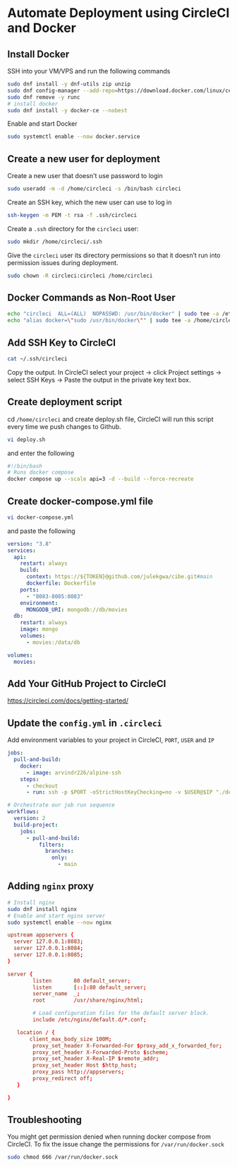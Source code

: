# Automate Deployment using CircleCI and Docker

## Install Docker

SSH into your VM/VPS and run the following commands

```sh
sudo dnf install -y dnf-utils zip unzip
sudo dnf config-manager --add-repo=https://download.docker.com/linux/centos/docker-ce.repo
sudo dnf remove -y runc
# install docker
sudo dnf install -y docker-ce --nobest
```

Enable and start Docker
```sh
sudo systemctl enable --now docker.service
```
## Create a new user for deployment

Create a new user that doesn't use password to login
```sh
sudo useradd -m -d /home/circleci -s /bin/bash circleci
```

Create an SSH key, which the new user can use to log in

```sh
ssh-keygen -m PEM -t rsa -f .ssh/circleci
```
Create a ```.ssh``` directory for the ```circleci``` user:

```sh
sudo mkdir /home/circleci/.ssh
```
Give the ```circleci``` user its directory permissions so that it doesn’t run into permission issues during deployment.

```sh
sudo chown -R circleci:circleci /home/circleci
```

## Docker Commands as Non-Root User
```sh
echo "circleci  ALL=(ALL)  NOPASSWD: /usr/bin/docker" | sudo tee -a /etc/sudoers
echo "alias docker=\"sudo /usr/bin/docker\"" | sudo tee -a /home/circleci/.bash_profile
```

## Add SSH Key to CircleCI

```sh
cat ~/.ssh/circleci
```
Copy the output. In CircleCI select your project -> click Project settings -> select SSH Keys -> Paste the output in the private key text box.

## Create deployment script

cd  ```/home/circleci``` and create deploy.sh file, CircleCI will run this script every time we push changes to Github.

```sh
vi deploy.sh
```
 and enter the following
```sh
#!/bin/bash
# Runs docker compose
docker compose up --scale api=3 -d --build --force-recreate
```

## Create docker-compose.yml file

```sh
vi docker-compose.yml
```

and paste the following

```yml
version: "3.8"
services:
  api:
    restart: always
    build:
      context: https://${TOKEN}@github.com/julekgwa/cibe.git#main
      dockerfile: Dockerfile
    ports:
      - "8083-8085:8083"
    environment:
      MONGODB_URI: mongodb://db/movies
  db:
    restart: always
    image: mongo
    volumes:
      - movies:/data/db

volumes:
  movies:
```

## Add Your GitHub Project to CircleCI
https://circleci.com/docs/getting-started/

## Update the ```config.yml``` in ```.circleci```

Add environment variables to your project in CircleCI, ```PORT```, ```USER``` and ```IP```

```yml
jobs:
  pull-and-build:
    docker:
      - image: arvindr226/alpine-ssh
    steps:
      - checkout
      - run: ssh -p $PORT -oStrictHostKeyChecking=no -v $USER@$IP "./deploy.sh"

# Orchestrate our job run sequence
workflows:
  version: 2
  build-project:
    jobs:
      - pull-and-build:
          filters:
            branches:
              only:
                - main
```

## Adding ```nginx``` proxy

```sh
# Install nginx
sudo dnf install nginx
# Enable and start nginx server
sudo systemctl enable --now nginx
```

```conf
upstream appservers {
  server 127.0.0.1:8083;
  server 127.0.0.1:8084;
  server 127.0.0.1:8085;
}

server {
        listen       80 default_server;
        listen       [::]:80 default_server;
        server_name  _;
        root         /usr/share/nginx/html;

        # Load configuration files for the default server block.
        include /etc/nginx/default.d/*.conf;

   location / {
       client_max_body_size 100M;
        proxy_set_header X-Forwarded-For $proxy_add_x_forwarded_for;
        proxy_set_header X-Forwarded-Proto $scheme;
        proxy_set_header X-Real-IP $remote_addr;
        proxy_set_header Host $http_host;
        proxy_pass http://appservers;
        proxy_redirect off;
   }

}
```

## Troubleshooting

You might get permission denied when running docker compose from CircleCI. To fix the issue change the permissions for ```/var/run/docker.sock```

```sh
sudo chmod 666 /var/run/docker.sock
```
